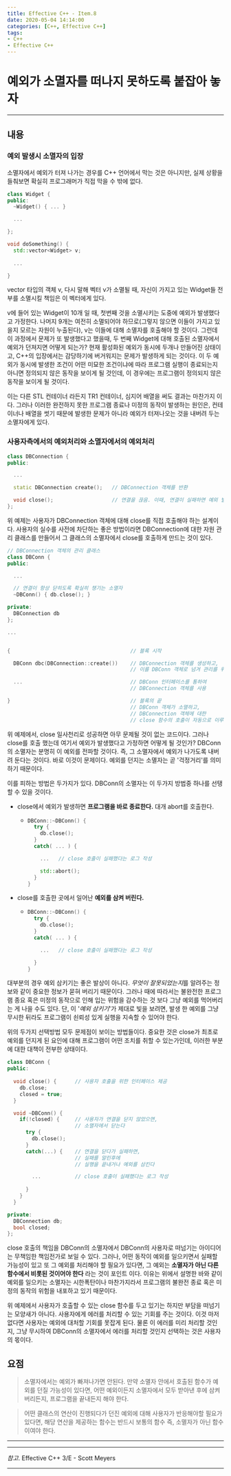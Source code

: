 ```yaml
---
title: Effective C++ - Item.8
date: 2020-05-04 14:14:00
categories: [C++, Effective C++]
tags:
- C++
- Effective C++
---
```


# 예외가 소멸자를 떠나지 못하도록 붙잡아 놓자

---

## 내용

### 예외 발생시 소멸자의 입장

소멸자에서 예외가 터져 나가는 경우를 C++ 언어에서 막는 것은 아니지만, 실제 상황을 들춰보면 확실히 프로그래머가 직접 막을 수 밖에 없다.

```cpp
class Widget {
public:
  ~Widget() { ... }

  ...

};

void doSomething() {
  std::vector<Widget> v;
  
  ...

}
```

vector 타입의 객체 v, 다시 말해 벡터 v가 소멸될 때, 자신이 가지고 있는 Widget들 전부를 소멸시킬 책임은 이 벡터에게 있다.

v에 들어 있는 Widget이 10개 일 때, 첫번째 것을 소멸시키는 도중에 예외가 발생했다고 가정한다. 나머지 9개는 여전히 소멸되어야 하므로(그렇지 않으면 이들이 가지고 있을지 모르는 자원이 누출된다), v는 이들에 대해 소멸자를 호출해야 할 것이다. 그런데 이 과정에서 문제가 또 발생했다고 했을때, 두 번째 Widget에 대해 호출된 소멸자에서 예외가 던져지면 어떻게 되는가? 현재 활성화된 예외가 동시에 두개나 만들어진 상태이고, C++의 입장에서는 감당하기에 버거워지는 문제가 발생하게 되는 것이다. 이 두 예외가 동시에 발생한 조건이 어떤 미묘한 조건이냐에 따라 프로그램 실행이 종료되는지 아니면 정의되지 않은 동작을 보이게 될 것인데, 이 경우에는 프로그램이 정의되지 않은 동작을 보이게 될 것이다.

이는 다른 STL 컨테이너 라든지 TR1 컨테이너, 심지어 배열을 써도 결과는 마찬가지 이다. 그러나 이러한 완전하지 못한 프로그램 종료나 미정의 동작이 발생하는 원인은, 컨테이너나 배열을 썻기 때문에 발생한 문제가 아니라 예외가 터져나오는 것을 내버려 두는 소멸자에게 있다.

### 사용자측에서의 예외처리와 소멸자에서의 예외처리

```cpp
class DBConnection {
public:

  ...

  static DBConnection create();   // DBConnection 객체를 반환

  void close();                   // 연결을 끊음. 이때, 연결이 실패하면 예외 발생
};
```

위 예제는 사용자가 DBConnection 객체에 대해 close를 직접 호출해야 하는 설계이다. 사용자의 실수를 사전에 차단하는 좋은 방법이라면 DBConnection에 대한 자원 관리 클래스를 만들어서 그 클래스의 소멸자에서 close를 호출하게 만드는 것이 있다.

```cpp
// DBConnection 객체의 관리 클래스
class DBConn {
public:

  ...

  // 연결이 항상 닫히도록 확실히 챙기는 소멸자
  ~DBConn() { db.close(); }

private:
  DBConnection db
};

...


{                                       // 블록 시작

  DBConn dbc(DBConnection::create())    // DBConnection 객체를 생성하고,
                                        // 이를 DBConn 객체로 넘겨 관리를 위임

  ...                                   // DBConn 인터페이스를 통하여
                                        // DBConnection 객체를 사용

}                                       // 블록의 끝
                                        // DBConn 객체가 소멸하고,
                                        // DBConnection 객체에 대한 
                                        // close 함수의 호출이 자동으로 이루어짐
```

위 예제에서, close 일사천리로 성공하면 아무 문제될 것이 없는 코드이다. 그러나 close를 호출 했는데 여기서 예외가 발생했다고 가정하면 어떻게 될 것인가? DBConn의 소멸자는 분명히 이 예외를 전파할 것이다. 즉, 그 소멸자에서 예외가 나가도록 내버려 둔다는 것이다. 바로 이것이 문제이다. 예외를 던지는 소멸자는 곧 '걱정거리'를 의미하기 때문이다.

이를 피하는 방법은 두가지가 있다. DBConn의 소멸자는 이 두가지 방법중 하나를 선탱할 수 있을 것이다.

- close에서 예외가 발생하면 **프로그램을 바로 종료한다.** 대개 abort를 호출한다.
  - ```cpp
    DBConn::~DBConn() {
      try {
        db.close();
      }
      catch( ... ) {

        ...   // close 호출이 실패했다는 로그 작성

        std::abort();
      }
    }
    ```
- close를 호출한 곳에서 일어난 **예외를 삼켜 버린다.**
  - ```cpp
    DBConn::~DBConn() {
      try {
        db.close();
      }
      catch( ... ) {

        ...   // close 호출이 실패했다는 로그 작성

      }
    }
    ```

대부분의 경우 예외 삼키기는 좋은 발상이 아니다. *무엇이 잘못되었는지*를 알려주는 정보와 같이 중요한 정보가 묻혀 버리기 때문이다. 그러나 때에 따라서는 불완전한 프로그램 종요 혹은 미정의 동작으로 인해 입는 위험을 감수하는 것 보다 그냥 예외를 먹어버리는 게 나을 수도 있다. 단, 이 '*예외 삼키기*'가 제대로 빛을 보려면, 발생 한 예외를 그냥 무시한 뒤라도 프로그램이 쇤뢰성 있게 실행을 지속할 수 있어야 한다.

위의 두가지 선택방법 모두 문제점이 보이는 방법들이다. 중요한 것은 close가 최초로 예외를 던지게 된 요인에 대해 프로그램이 어떤 조치를 취할 수 있는가인데, 이러한 부분에 대한 대책이 전부한 상태이다. 

```cpp
class DBConn {
public:
  
  void close() {      // 사용자 호출을 위한 인터페이스 제공
    db.close;
    closed = true;
  }

  void ~DBConn() {
    if(!closed) {     // 사용자가 연결을 닫지 않았으면,
                      // 소멸자에서 닫는다
      try {
        db.close();
      }
      catch(...) {    // 연결을 닫다가 실패하면,
                      // 실패를 알린후에
                      // 실행을 끝내거나 예외를 삼킨다

        ...           // close 호출이 실패했다는 로그 작성
        
      }
    }
  }

private:
  DBConnection db;
  bool closed;
};
```

close 호출의 책임을 DBConn의 소멸자에서 DBConn의 사용자로 떠넘기는 아이디어는 무책임한 책임전가로 보일 수 있다. 그러나, 어떤 동작이 예외를 일으키면서 실패할 가능성이 있고 또 그 예외를 처리해야 할 필요가 있다면, 그 예외는 **소멸자가 아닌 다른 함수에서 비롯된 것이어야 한다** 라는 것이 포인트 이다. 이유는 위에서 설명한 바와 같이 예외를 일으키는 소멸자는 시한폭탄이나 마찬가지라서 프로그램의 불완전 종료 혹은 미정의 동작의 위험을 내포하고 있기 때문이다.

위 예제에서 사용자가 호출할 수 있는 close 함수를 두고 있기는 하지만 부담을 떠넘기는 모양새가 아니다. 사용자에게 에러를 처리할 수 있는 기회를 주는 것이다. 이것 마저 없다면 사용자는 예외에 대처할 기회를 못잡게 된다. 물론 이 에러를 미리 처리할 것인지, 그냥 무시하여 DBConn의 소멸자에서 에러를 처리할 것인지 선택하는 것은 사용자의 몫이다.

## 요점

> 소멸자에서는 예외가 빠져나가면 안된다. 만약 소멸자 안에서 호출된 함수가 예외를 던질 가능성이 있다면, 어떤 예외이든지 소멸자에서 모두 받아낸 후에 삼켜 버리든지, 프로그램을 끝내든지 해야 한다.

> 어떤 클래스의 연산이 진행되다가 던진 예외에 대해 사용자가 반응해야할 필요가 있다면, 해당 연산을 제공하는 함수는 반드시 보통의 함수 즉, 소멸자가 아닌 함수 이여야 한다.

---
---
*참고*. Effective C++ 3/E - Scott Meyers

---
